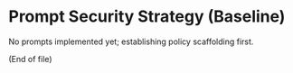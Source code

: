 # Prompt Security Strategy (Baseline)

No prompts implemented yet; establishing policy scaffolding first.

(End of file)